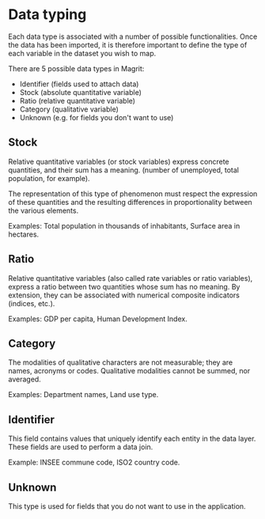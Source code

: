 # Data typing

Each data type is associated with a number of possible functionalities. Once the data has been imported,
it is therefore important to define the type of each variable in the dataset you wish to map.

There are 5 possible data types in Magrit:

- Identifier (fields used to attach data)
- Stock (absolute quantitative variable)
- Ratio (relative quantitative variable)
- Category (qualitative variable)
- Unknown (e.g. for fields you don't want to use)

## Stock

Relative quantitative variables (or stock variables) express concrete quantities, and their sum has a meaning.
(number of unemployed, total population, for example).

The representation of this type of phenomenon must respect the expression of these quantities and the resulting differences in proportionality between the various elements.

Examples: Total population in thousands of inhabitants, Surface area in hectares.

## Ratio

Relative quantitative variables (also called rate variables or ratio variables), express a ratio between two quantities whose sum has no meaning.
By extension, they can be associated with numerical composite indicators (indices, etc.).

Examples: GDP per capita, Human Development Index.


## Category

The modalities of qualitative characters are not measurable; they are names, acronyms or codes.
Qualitative modalities cannot be summed, nor averaged.

Examples: Department names, Land use type.

## Identifier

This field contains values that uniquely identify each entity in the data layer.
These fields are used to perform a data join.

Example: INSEE commune code, ISO2 country code.

## Unknown

This type is used for fields that you do not want to use in the application.
